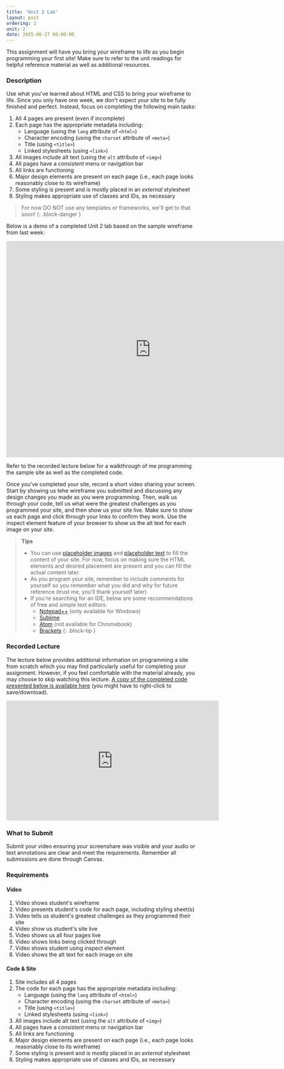 ```yaml
---
title: 'Unit 2 Lab'
layout: post
ordering: 2
unit: 2
date: 2025-06-27 00:00:00
---
```


This assignment will have you bring your wireframe to life as you begin programming your first site! Make sure to refer to the unit readings for helpful reference material as well as additional resources.

### Description
Use what you've learned about HTML and CSS to bring your wireframe to life. Since you only have one week, we don't expect your site to be fully finished and perfect. Instead, focus on completing the following main tasks:
1. All 4 pages are present (even if incomplete)
1. Each page has the appropriate metadata including:
	- Language (using the `lang` attribute of `<html>`)
	- Character encoding (using the `charset` attribute of `<meta>`)
	- Title (using `<title>`)
	- Linked stylesheets (using `<link>`)
1. All images include alt text (using the `alt` attribute of `<img>`)
1. All pages have a *consistent* menu or navigation bar
1. All links are functioning
1. Major design elements are present on each page (i.e., each page looks reasonably close to its wireframe)
1. Some styling is present and is mostly placed in an *external* stylesheet 
1. Styling makes appropriate use of classes and IDs, as necessary

> For now DO NOT use any templates or frameworks, we'll get to that soon!
{: .block-danger }

Below is a demo of a completed Unit 2 lab based on the sample wireframe from last week:
<iframe src="https://docs.google.com/presentation/d/e/2PACX-1vR1OiIlBtQPdQBvsjw-P7xxsucDmPGdyuow_HbeZU7izX4hZTmNNeCncQDECO2EZDQLh6nxXPCHIoxw/embed?start=true&loop=true&delayms=3000" frameborder="0" width="760" height="569" allowfullscreen="true" mozallowfullscreen="true" webkitallowfullscreen="true"></iframe>

Refer to the recorded lecture below for a walkthrough of me programming the sample site as well as the completed code.

Once you've completed your site, record a short video sharing your screen. Start by showing us tehe wireframe you submitted and discussing any design changes you made as you were programming. Then, walk us through your code, tell us what were the greatest challenges as you programmed your site, and then show us your site live. Make sure to show us each page and click through your links to confirm they work. Use the inspect element feature of your browser to show us the alt text for each image on your site.

> <strong>Tips</strong>
>
> - You can use [placeholder images](https://placehold.co) and [placeholder text](https://loremipsum.io) to fill the content of your site. For now, focus on making sure the HTML elements and desired placement are present and you can fill the actual content later.
> - As you program your site, remember to include comments for yourself so you remember what you did and why for future reference (trust me, you’ll thank yourself later)
> - If you're searching for an IDE, below are some recommendations of free and simple text editors:
>	- [Notepad++](https://notepad-plus-plus.org/) (only available for Windows)
>	- [Sublime](http://www.sublimetext.com/)
>	- [Atom](https://atom.io/) (not available for Chromebook)
>	- [Brackets](http://brackets.io/)
{: .block-tip }

### Recorded Lecture
The lecture below provides additional information on programming a site from scratch which you may find particularly useful for completing your assignment. However, if you feel comfortable with the material already, you may choose to skip watching this lecture. <a href="/nu-web-dev/assets/unit2-lab-demo.zip" download="unit2-lab-demo.zip">A copy of the completed code presented below is available here</a> (you might have to right-click to save/download).

<iframe width="560" height="315" src="https://www.youtube.com/embed/LWpjS13dJ_w?si=Azmezk89dk0usRta" title="YouTube video player" frameborder="0" allow="accelerometer; autoplay; clipboard-write; encrypted-media; gyroscope; picture-in-picture; web-share" referrerpolicy="strict-origin-when-cross-origin" allowfullscreen></iframe>

### What to Submit
Submit your video ensuring your screenshare was visible and your audio or text annotations are clear and meet the requirements. Remember all submissions are done through Canvas. 

### Requirements
#### Video
1. Video shows student's wireframe
1. Video presents student's code for each page, including styling sheet(s)
1. Video tells us student's greatest challenges as they programmed their site
1. Video show us student's site live
1. Video shows us all four pages live
1. Video shows links being clicked through
1. Video shows student using inspect element
1. Video shows the alt text for each image on site

#### Code & Site
1. Site includes all 4 pages
1. The code for each page has the appropriate metadata including:
	- Language (using the `lang` attribute of `<html>`)
	- Character encoding (using the `charset` attribute of `<meta>`)
	- Title (using `<title>`)
	- Linked stylesheets (using `<link>`)
1. All images include alt text (using the `alt` attribute of `<img>`)
1. All pages have a *consistent* menu or navigation bar
1. All links are functioning
1. Major design elements are present on each page (i.e., each page looks reasonably close to its wireframe)
1. Some styling is present and is mostly placed in an *external* stylesheet 
1. Styling makes appropriate use of classes and IDs, as necessary
